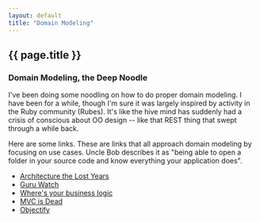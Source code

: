 ```yaml
---
layout: default
title: "Domain Modeling"
---
```


{{ page.title }}
-------------

### Domain Modeling, the Deep Noodle

I've been doing some noodling on how to do proper domain modeling. I have been
for a while, though I'm sure it was largely inspired by activity in the Ruby
community (Rubes). It's like the hive mind has suddenly had a crisis of
conscious about OO design -- like that REST thing that swept through a while
back.

Here are some links. These are links that all approach domain modeling by
focusing on use cases. Uncle Bob describes it as "being able to open a folder
in your source code and know everything your application does".

* [Architecture the Lost Years](http://www.confreaks.com/videos/759-rubymidwest2011-keynote-architecture-the-lost-years)
* [Guru Watch](https://github.com/qertoip/guru_watch)
* [Where's your business logic](http://collectiveidea.com/blog/archives/2012/06/28/wheres-your-business-logic/)
* [MVC is Dead](http://cirw.in/blog/time-to-move-on)
* [Objectify](https://github.com/bitlove/objectify)
